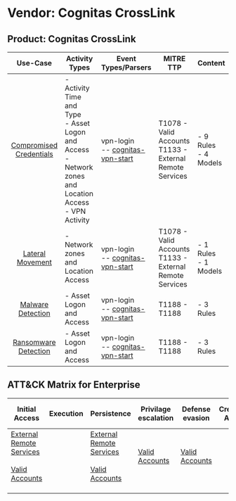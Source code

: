 Vendor: Cognitas CrossLink
==========================
Product: Cognitas CrossLink
---------------------------
|                                 Use-Case                                  | Activity Types                                                                                                 | Event Types/Parsers                                                                        | MITRE TTP                                                      | Content                   |
|:-------------------------------------------------------------------------:| -------------------------------------------------------------------------------------------------------------- | ------------------------------------------------------------------------------------------ | -------------------------------------------------------------- | ------------------------- |
| [Compromised Credentials](../UseCases/usecase_compromised_credentials.md) | - Activity Time  and Type<br>- Asset Logon and Access<br>- Network zones and Location Access<br>- VPN Activity |  vpn-login<br> -- [cognitas-vpn-start](../Parsers/parserContent_cognitas-vpn-start.md)<br> | T1078 - Valid Accounts<br>T1133 - External Remote Services<br> |  - 9 Rules<br> - 4 Models |
|        [Lateral Movement](../UseCases/usecase_lateral_movement.md)        | - Network zones and Location Access                                                                            |  vpn-login<br> -- [cognitas-vpn-start](../Parsers/parserContent_cognitas-vpn-start.md)<br> | T1078 - Valid Accounts<br>T1133 - External Remote Services<br> |  - 1 Rules<br> - 1 Models |
|       [Malware Detection](../UseCases/usecase_malware_detection.md)       | - Asset Logon and Access                                                                                       |  vpn-login<br> -- [cognitas-vpn-start](../Parsers/parserContent_cognitas-vpn-start.md)<br> | T1188 - T1188<br>                                              |  - 3 Rules<br>            |
|    [Ransomware Detection](../UseCases/usecase_ransomware_detection.md)    | - Asset Logon and Access                                                                                       |  vpn-login<br> -- [cognitas-vpn-start](../Parsers/parserContent_cognitas-vpn-start.md)<br> | T1188 - T1188<br>                                              |  - 3 Rules<br>            |

ATT&CK Matrix for Enterprise
----------------------------
| Initial Access                                                                                                                                   | Execution | Persistence                                                                                                                                      | Privilage escalation                                                | Defense evasion                                                     | Credential Access | Discovery | Lateral Movement | Collection | Command and Control | Exfiltration | Impact |
| ------------------------------------------------------------------------------------------------------------------------------------------------ | --------- | ------------------------------------------------------------------------------------------------------------------------------------------------ | ------------------------------------------------------------------- | ------------------------------------------------------------------- | ----------------- | --------- | ---------------- | ---------- | ------------------- | ------------ | ------ |
| [External Remote Services](https://attack.mitre.org/techniques/T1133)<br><br>[Valid Accounts](https://attack.mitre.org/techniques/T1078)<br><br> |           | [External Remote Services](https://attack.mitre.org/techniques/T1133)<br><br>[Valid Accounts](https://attack.mitre.org/techniques/T1078)<br><br> | [Valid Accounts](https://attack.mitre.org/techniques/T1078)<br><br> | [Valid Accounts](https://attack.mitre.org/techniques/T1078)<br><br> |                   |           |                  |            |                     |              |        |